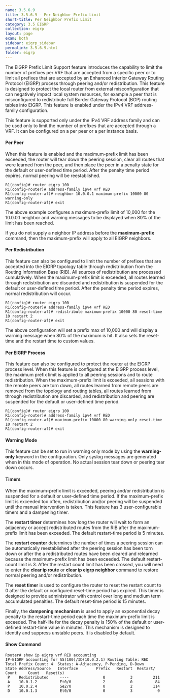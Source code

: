 ```yaml
---
name: 3.5.6.9
title: 3.5.6.9 - Per Neighbor Prefix Limit
short-title: Per Neighbor Prefix Limit
category: 3.5 EIGRP
collection: eigrp
layout: page
exam: both
sidebar: eigrp_sidebar
permalink: 3.5.6.9.html
folder: eigrp
---
```

The EIGRP Prefix Limit Support feature introduces the capability to limit the number of prefixes per VRF that are accepted from a specific peer or to limit all prefixes that are accepted by an Enhanced Interior Gateway Routing Protocol (EIGRP) process through peering and/or redistribution. This feature is designed to protect the local router from external misconfiguration that can negatively impact local system resources, for example a peer that is misconfigured to redistribute full Border Gateway Protocol (BGP) routing tables into EIGRP. This feature is enabled under the IPv4 VRF address-family configuration.

This feature is supported only under the IPv4 VRF address family and can be used only to limit the number of prefixes that are accepted through a VRF. It can be configured on a per peer or a per instance basis.

#### Per Peer

When this feature is enabled and the maximum-prefix limit has been exceeded, the router will tear down the peering session, clear all routes that were learned from the peer, and then place the peer in a penalty state for the default or user-defined time period. After the penalty time period expires, normal peering will be reestablished.
```
R1(config)# router eigrp 100
R1(config-router)# address-family ipv4 vrf RED
R1(config-router-af)# neighbor 10.0.0.1 maximum-prefix 10000 80 warning-only
R1(config-router-af)# exit
```
The above example configures a maximum-prefix limit of 10,000 for the 10.0.0.1 neighbor and warning messages to be displayed when 80% of the limit has been reached.

If you do not supply a neighbor IP address before the **maximum-prefix** command, then the maximum-prefix will apply to all EIGRP neighbors.

#### Per Redistribution
This feature can also be configured to limit the number of prefixes that are accepted into the EIGRP topology table through redistribution from the Routing Information Base (RIB). All sources of redistribution are processed cumulatively. When the maximum-prefix limit is exceeded, all routes learned through redistribution are discarded and redistribution is suspended for the default or user-defined time period. After the penalty time period expires, normal redistribution will occur.
```
R1(config)# router eigrp 100
R1(config-router)# address-family ipv4 vrf RED
R1(config-router-af)# redistribute maximum-prefix 10000 80 reset-time 10 restart 2
R1(config-router-af)# exit
```
The above configuration will set a prefix max of 10,000 and will display a warning message when 80% of the maximum is hit. It also sets the reset-time and the restart time to custom values.

#### Per EIGRP Process
This feature can also be configured to protect the router at the EIGRP process level. When this feature is configured at the EIGRP process level, the maximum prefix limit is applied to all peering sessions and to route redistribution. When the maximum-prefix limit is exceeded, all sessions with the remote peers are torn down, all routes learned from remote peers are removed from the topology and routing tables, all routes learned from through redistribution are discarded, and redistribution and peering are suspended for the default or user-defined time period.
```
R1(config)# router eigrp 100
R1(config-router)# address-family ipv4 vrf RED
R1(config-router-af)# maximum-prefix 10000 80 warning-only reset-time 10 restart 2
R1(config-router-af)# exit
```

#### Warning Mode
This feature can be set to run in warning only mode by using the **warning-only** keyword in the configuration. Only syslog messages are generated when in this mode of operation. No actual session tear down or peering tear down occurs.

#### Timers
When the maximum-prefix limit is exceeded, peering and/or redistribution is suspended for a default or user-defined time period. If the maximum-prefix limit is exceeded too often, redistribution and/or peering will be suspended until the manual intervention is taken. This feature has 3 user-configurable timers and a dampening timer.

The **restart timer** determines how long the router will wait to form an adjacency or accept redistributed routes from the RIB after the maximum-prefix limit has been exceeded. The default restart-time period is 5 minutes.

The **restart counter** determines the number of times a peering session can be automatically reestablished after the peering session has been torn down or after the a redistributed routes have been cleared and relearned because the maximum-prefix limit has been exceeded. The default restart-count limit is 3. After the restart count limit has been crossed, you will need to enter the **clear ip route** or **clear ip eigrp neighbor** command to restore normal peering and/or redistribution.

The **reset timer** is used to configure the router to reset the restart count to 0 after the default or configured reset-time period has expired. This timer is designed to provide administrator with control over long and medium term accumulated penalties. The default reset-time period is 15 minutes.

Finally, the **dampening mechanism** is used to apply an exponential decay penalty to the restart-time period each time the maximum-prefix limit is exceeded. The half-life for the decay penalty is 150% of the default or user-defined restart-time value in minutes. This mechanism is designed to identify and suppress unstable peers. It is disabled by default.

#### Show Command
```
Router# show ip eigrp vrf RED accounting
IP-EIGRP accounting for AS(100)/ID(10.0.2.1) Routing Table: RED
Total Prefix Count: 4  States: A-Adjacency, P-Pending, D-Down
State Address/Source   Interface        Prefix   Restart  Restart/
Count     Count   Reset(s)
 P    Redistributed     ----               0           3         211
 A    10.0.1.2          Et0/0              2           0          84
 P    10.0.2.4          Se2/0              0           2         114
 D    10.0.1.3          Et0/0              0           3           0
```
